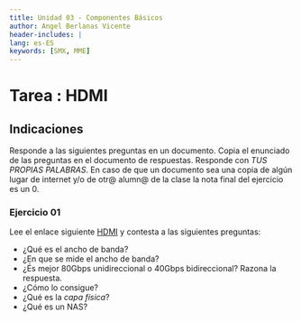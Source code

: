 ```yaml
---
title: Unidad 03 - Componentes Básicos
author: Angel Berlanas Vicente
header-includes: |
lang: es-ES
keywords: [SMX, MME]
---
```


# Tarea : HDMI 

## Indicaciones

Responde a las siguientes preguntas en un documento. Copia el enunciado de las preguntas en el documento de respuestas.
Responde con *TUS PROPIAS PALABRAS*. En caso de que un documento sea una copia de algún lugar de internet y/o de otr@ alumn@
de la clase la nota final del ejercicio es un 0.

### Ejercicio 01

Lee el enlace siguiente [HDMI](https://hardwaresfera.com/articulos/tutoriales/conectividad/comparamos-conectores-hdmi-displayport-thunderbolt/) y contesta a las siguientes preguntas:

 * ¿Qué es el ancho de banda?
 * ¿En que se mide el ancho de banda?
 * ¿És mejor 80Gbps unidireccional o 40Gbps bidireccional? Razona la respuesta.
 * ¿Cómo lo consigue?
 * ¿Qué es la *capa física*?
 * ¿Qué es un NAS?

